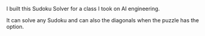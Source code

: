 I built this Sudoku Solver for a class I took on AI engineering.

It can solve any Sudoku and can also the diagonals when the puzzle has the option.